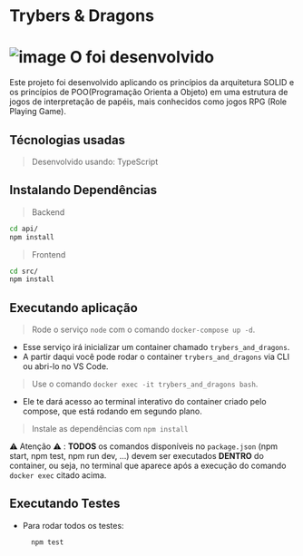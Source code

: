 # Trybers & Dragons

# ![image](https://user-images.githubusercontent.com/98627465/219843951-fb36c3a5-a9ca-475a-a84c-1e9a147f073e.png) O foi desenvolvido
Este projeto foi desenvolvido aplicando os princípios da arquitetura SOLID e os princípios de POO(Programação Orienta a Objeto) em uma estrutura de jogos de interpretação de papéis, mais conhecidos como jogos RPG (Role Playing Game).

## Técnologias usadas

> Desenvolvido usando: TypeScript

## Instalando Dependências

> Backend
```bash
cd api/ 
npm install
``` 
> Frontend
```bash
cd src/
npm install
``` 
## Executando aplicação

> Rode o serviço `node` com o comando `docker-compose up -d`.
  - Esse serviço irá inicializar um container chamado `trybers_and_dragons`.
  - A partir daqui você pode rodar o container `trybers_and_dragons` via CLI ou abri-lo no VS Code.

  > Use o comando `docker exec -it trybers_and_dragons bash`.
  - Ele te dará acesso ao terminal interativo do container criado pelo compose, que está rodando em segundo plano.

  > Instale as dependências com `npm install`
  
  ⚠ Atenção ⚠ : **TODOS** os comandos disponíveis no `package.json` (npm start, npm test, npm run dev, ...) devem ser executados **DENTRO** do container, ou seja, no terminal que aparece após a execução do comando `docker exec` citado acima. 

## Executando Testes

* Para rodar todos os testes:

  ```
    npm test
  ```

